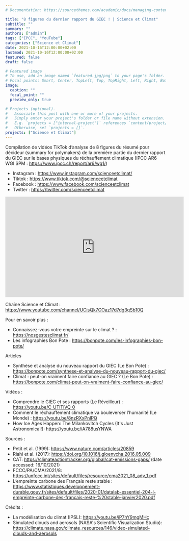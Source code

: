 ```yaml
---
# Documentation: https://sourcethemes.com/academic/docs/managing-content/

title: "8 figures du dernier rapport du GIEC ! | Science et Climat"
subtitle: ""
summary: ""
authors: ["admin"]
tags: ["IPCC", "YouTube"]
categories: ["Science et Climat"]
date: 2021-10-16T12:00:00+02:00
lastmod: 2021-10-16T12:00:00+02:00
featured: false
draft: false

# Featured image
# To use, add an image named `featured.jpg/png` to your page's folder.
# Focal points: Smart, Center, TopLeft, Top, TopRight, Left, Right, BottomLeft, Bottom, BottomRight.
image:
  caption: ""
  focal_point: ""
  preview_only: true

# Projects (optional).
#   Associate this post with one or more of your projects.
#   Simply enter your project's folder or file name without extension.
#   E.g. `projects = ["internal-project"]` references `content/project/deep-learning/index.md`.
#   Otherwise, set `projects = []`.
projects: ["Science et Climat"]
---
```


Compilation de vidéos TikTok d’analyse de 8 figures du résumé pour décideur (summary for polymakers) de la première partie du dernier rapport du GIEC sur le bases physiques du réchauffement climatique (IPCC AR6 WGI SPM : https://www.ipcc.ch/report/ar6/wg1/)

- Instagram : https://www.instagram.com/scienceetclimat/
- Tiktok : https://www.tiktok.com/@scienceetclimat
- Facebook : https://www.facebook.com/scienceetclimat
- Twitter : https://twitter.com/scienceetclimat

<iframe width="560" height="315" src="https://www.youtube.com/embed/behuh6tbBZ8" title="YouTube video player" frameborder="0" allow="accelerometer; autoplay; clipboard-write; encrypted-media; gyroscope; picture-in-picture" allowfullscreen></iframe>

Chaîne Science et Climat : https://www.youtube.com/channel/UCisQk7COaz17d7dg3qSb10Q

Pour en savoir plus :
- Connaissez-vous votre empreinte sur le climat ? : https://nosgestesclimat.fr/
- Les infographies Bon Pote : https://bonpote.com/les-infographies-bon-pote/

Articles
- Synthèse et analyse du nouveau rapport du GIEC (Le Bon Pote) : https://bonpote.com/synthese-et-analyse-du-nouveau-rapport-du-giec/
- Climat : peut-on vraiment faire confiance au GIEC ? (Le Bon Pote) :  https://bonpote.com/climat-peut-on-vraiment-faire-confiance-au-giec/

Vidéos :
- Comprendre le GIEC et ses rapports (Le Réveilleur) : https://youtu.be/C_UTlTiVQ_0
- Comment le réchauffement climatique va bouleverser l’humanité (Le Monde) : https://youtu.be/8nzRXxPnlPQ
- How Ice Ages Happen: The Milankovitch Cycles (It's Just Astronomical!): https://youtu.be/iA788usYNWA

Sources :
- Petit et al. (1999): https://www.nature.com/articles/20859
- Riahi et al. (2017): https://doi.org/10.1016/j.gloenvcha.2016.05.009
- CAT: https://climateactiontracker.org/global/cat-emissions-gaps/ (date accessed: 16/10/2021)
- FCCC/PA/CMA/2021/8: https://unfccc.int/sites/default/files/resource/cma2021_08_adv_1.pdf
- L’empreinte carbone des Français reste stable : https://www.statistiques.developpement-durable.gouv.fr/sites/default/files/2020-01/datalab-essentiel-204-l-empreinte-carbone-des-francais-reste-%20stable-janvier2020.pdf

Crédits :
- La modélisation du climat (IPSL): https://youtu.be/iP7hY9mgMHc
- Simulated clouds and aerosols (NASA's Scientific Visualization Studio): https://climate.nasa.gov/climate_resources/146/video-simulated-clouds-and-aerosols
